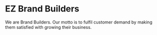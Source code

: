 # EZ Brand Builders

We are Brand Builders. Our motto is to fulfil customer demand by making them satisfied with growing their business.

